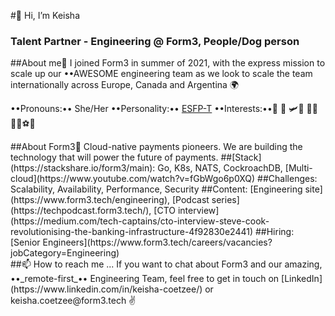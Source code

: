 #👋 Hi, I’m Keisha
### Talent Partner - Engineering @ Form3, People/Dog person

##About me👩
I joined Form3 in summer of 2021, with the express mission to scale up our ••AWESOME engineering team as we look to scale the team internationally across Europe, Canada and Argentina 🌍

••Pronouns:•• She/Her
••Personality:•• [ESFP-T](https://www.16personalities.com/esfp-personality)
••Interests:••🐶 🍣 🛩🌴 🧘‍♀️ 🏑🏉⚽️🏏
<div style="page-break-after: always;"></div>
##About Form3🦄
Cloud-native payments pioneers. We are building the technology that will power the future of payments.
##[Stack](https://stackshare.io/form3/main): Go, K8s, NATS, CockroachDB, [Multi-cloud](https://www.youtube.com/watch?v=fGbWgo6p0XQ)
##Challenges: Scalability, Availability, Performance, Security
##Content: [Engineering site](https://www.form3.tech/engineering), [Podcast series](https://techpodcast.form3.tech/), [CTO interview](https://medium.com/tech-captains/cto-interview-steve-cook-revolutionising-the-banking-infrastructure-4f92830e2441)
##Hiring: [Senior Engineers](https://www.form3.tech/careers/vacancies?jobCategory=Engineering)
<div style="page-break-after: always;"></div>
##📫 How to reach me ...
If you want to chat about Form3 and our amazing, ••_remote-first_•• Engineering Team, feel free to get in touch on [LinkedIn](https://www.linkedin.com/in/keisha-coetzee/) or keisha.coetzee@form3.tech ✌️
<!---
keisha-coetzee-form3/keisha-coetzee-form3 is a ✨ special ✨ repository because its `README.md` (this file) appears on your GitHub profile.
You can click the Preview link to take a look at your changes.
--->
